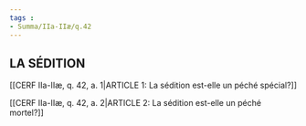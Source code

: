 ```yaml
---
tags : 
- Summa/IIa-IIæ/q.42
---
```


## LA SÉDITION

[[CERF IIa-IIæ, q. 42, a. 1|ARTICLE 1: La sédition est-elle un péché spécial?]]

[[CERF IIa-IIæ, q. 42, a. 2|ARTICLE 2: La sédition est-elle un péché mortel?]]

